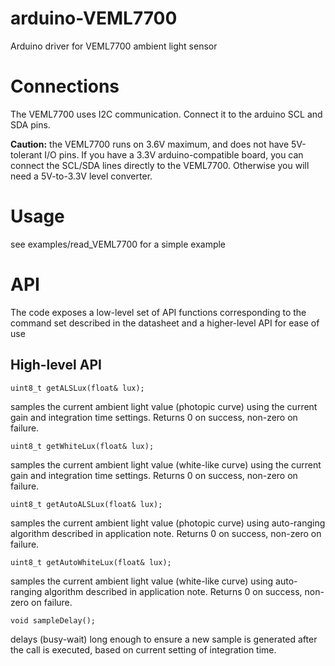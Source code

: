 # arduino-VEML7700
Arduino driver for VEML7700 ambient light sensor
# Connections
The VEML7700 uses I2C communication.  Connect it to the arduino SCL and SDA pins.

**Caution:** the VEML7700 runs on 3.6V maximum, and does not have 5V-tolerant I/O pins.  If you have a 3.3V arduino-compatible board, you can connect the SCL/SDA lines directly to the VEML7700.  Otherwise you will need a 5V-to-3.3V level converter.
# Usage
see examples/read_VEML7700 for a simple example
# API
The code exposes a low-level set of API functions corresponding to the command set described in the datasheet and a higher-level API for ease of use
## High-level API

    uint8_t getALSLux(float& lux);
samples the current ambient light value (photopic curve) using the current gain and integration time settings. Returns 0 on success, non-zero on failure.

    uint8_t getWhiteLux(float& lux);
samples the current ambient light value (white-like curve) using the current gain and integration time settings. Returns 0 on success, non-zero on failure.

    uint8_t getAutoALSLux(float& lux);
samples the current ambient light value (photopic curve) using auto-ranging algorithm described in application note. Returns 0 on success, non-zero on failure.

    uint8_t getAutoWhiteLux(float& lux);
samples the current ambient light value (white-like curve) using auto-ranging algorithm described in application note. Returns 0 on success, non-zero on failure.

    void sampleDelay();
delays (busy-wait) long enough to ensure a new sample is generated after the call is executed, based on current setting of integration time.
